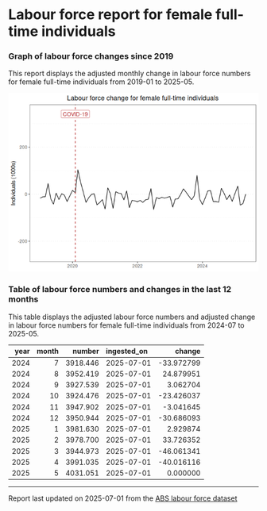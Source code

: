 Labour force report for female full-time individuals
================

### Graph of labour force changes since 2019

This report displays the adjusted monthly change in labour force numbers
for female full-time individuals from 2019-01 to 2025-05.

![](female_full-time_report_files/figure-gfm/unnamed-chunk-2-1.png)<!-- -->

### Table of labour force numbers and changes in the last 12 months

This table displays the adjusted labour force numbers and adjusted
change in labour force numbers for female full-time individuals from
2024-07 to 2025-05.

| year | month |   number | ingested_on |     change |
|-----:|------:|---------:|:------------|-----------:|
| 2024 |     7 | 3918.446 | 2025-07-01  | -33.972799 |
| 2024 |     8 | 3952.419 | 2025-07-01  |  24.879951 |
| 2024 |     9 | 3927.539 | 2025-07-01  |   3.062704 |
| 2024 |    10 | 3924.476 | 2025-07-01  | -23.426037 |
| 2024 |    11 | 3947.902 | 2025-07-01  |  -3.041645 |
| 2024 |    12 | 3950.944 | 2025-07-01  | -30.686093 |
| 2025 |     1 | 3981.630 | 2025-07-01  |   2.929874 |
| 2025 |     2 | 3978.700 | 2025-07-01  |  33.726352 |
| 2025 |     3 | 3944.973 | 2025-07-01  | -46.061341 |
| 2025 |     4 | 3991.035 | 2025-07-01  | -40.016116 |
| 2025 |     5 | 4031.051 | 2025-07-01  |   0.000000 |

------------------------------------------------------------------------

Report last updated on 2025-07-01 from the [ABS labour force
dataset](https://www.abs.gov.au/statistics/labour/employment-and-unemployment/labour-force-australia/latest-release)

